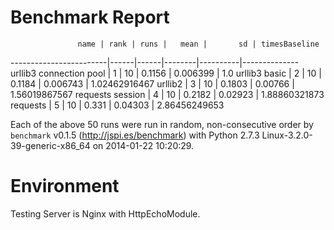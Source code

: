 Benchmark Report
================

                   name | rank | runs |   mean |       sd | timesBaseline
------------------------|------|------|--------|----------|--------------
urllib3 connection pool |    1 |   10 | 0.1156 | 0.006399 |           1.0
          urllib3 basic |    2 |   10 | 0.1184 | 0.006743 | 1.02462916467
                urllib2 |    3 |   10 | 0.1803 |  0.00766 | 1.56019867567
       requests session |    4 |   10 | 0.2182 |  0.02923 | 1.88860321873
               requests |    5 |   10 |  0.331 |  0.04303 | 2.86456249653

Each of the above 50 runs were run in random, non-consecutive order by
`benchmark` v0.1.5 (http://jspi.es/benchmark) with Python 2.7.3
Linux-3.2.0-39-generic-x86_64 on 2014-01-22 10:20:29.


Environment
================

Testing Server is Nginx with HttpEchoModule. 
